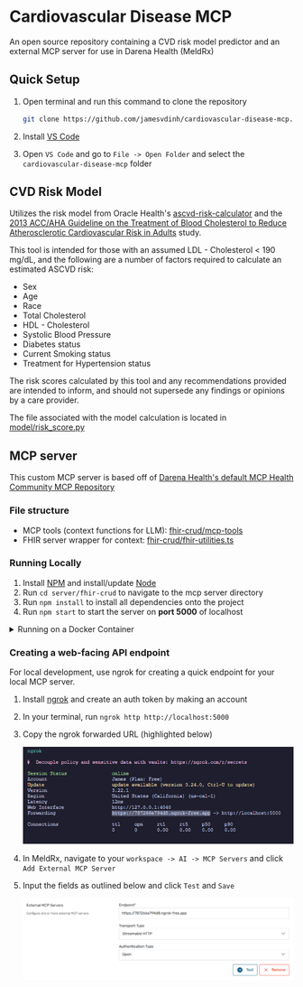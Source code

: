 # Cardiovascular Disease MCP

An open source repository containing a CVD risk model predictor and an external MCP server for use in Darena Health (MeldRx)

## Quick Setup

1. Open terminal and run this command to clone the repository

   ```bash
   git clone https://github.com/jamesvdinh/cardiovascular-disease-mcp.git
   ```
2. Install [VS Code][4]
3. Open `VS Code` and go to `File -> Open Folder` and select the `cardiovascular-disease-mcp` folder

## CVD Risk Model

Utilizes the risk model from Oracle Health's [ascvd-risk-calculator](https://github.com/cerner/ascvd-risk-calculator/tree/master) and the [2013 ACC/AHA Guideline on the Treatment of Blood Cholesterol to Reduce Atherosclerotic Cardiovascular Risk in Adults](http://circ.ahajournals.org/content/circulationaha/129/25_suppl_2/S1.full.pdf) study.

This tool is intended for those with an assumed LDL - Cholesterol < 190 mg/dL, and
the following are a number of factors required to calculate an estimated ASCVD risk:

- Sex
- Age
- Race
- Total Cholesterol
- HDL - Cholesterol
- Systolic Blood Pressure
- Diabetes status
- Current Smoking status
- Treatment for Hypertension status

The risk scores calculated by this tool and
any recommendations provided are intended to inform, and should not supersede any findings or opinions by a care provider.

The file associated with the model calculation is located in [model/risk_score.py](model/risk_score.py)

## MCP server

This custom MCP server is based off of [Darena Health's default MCP Health Community MCP Repository](https://github.com/darena-solutions/darena-health-community-mcp)

### File structure

- MCP tools (context functions for LLM): [fhir-crud/mcp-tools](fhir-crud/mcp-tools)
- FHIR server wrapper for context: [fhir-crud/fhir-utilities.ts](fhir-crud/fhir-utilities.ts)

### Running Locally

1. Install [NPM][1] and install/update [Node][2]
2. Run `cd server/fhir-crud` to navigate to the mcp server directory
3. Run `npm install` to install all dependencies onto the project
4. Run `npm start` to start the server on **port 5000** of localhost

<details>
<summary>Running on a Docker Container</summary>

### Running on a Docker Container

1. Install [Docker Desktop][5]
2. In terminal, run this to create a docker image

   ```bash
   docker build -t cvd-mcp ./server/fhir-crud/
   ```
3. In Docker Desktop, go to the Images tab and run the image on **port 5000**

   ![Docker Desktop - Images](.github/docker-desktop.png)
</details>

### Creating a web-facing API endpoint

For local development, use ngrok for creating a quick endpoint for your local MCP server.

1. Install [ngrok][3] and create an auth token by making an account
2. In your terminal, run `ngrok http http://localhost:5000`
3. Copy the ngrok forwarded URL (highlighted below)

   ![Terminal](.github/terminal-1.png)
4. In MeldRx, navigate to your `workspace -> AI -> MCP Servers` and click `Add External MCP Server`
5. Input the fields as outlined below and click `Test` and `Save`

   ![MeldRx MCP servers page](.github/meldrx-1.png)

[1]: https://github.com/npm/npm#super-easy-install
[2]: https://nodejs.org/en/download/
[3]: https://download.ngrok.com/
[4]: https://code.visualstudio.com/Download
[5]: https://www.docker.com/products/docker-desktop/
